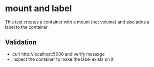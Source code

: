 mount and label
===============

This test creates a container with a mount (not volume) and also adds a label to the container.

Validation
------------
* curl http://localhost:5000 and verify message
* inspect the container to make the label exists on it
